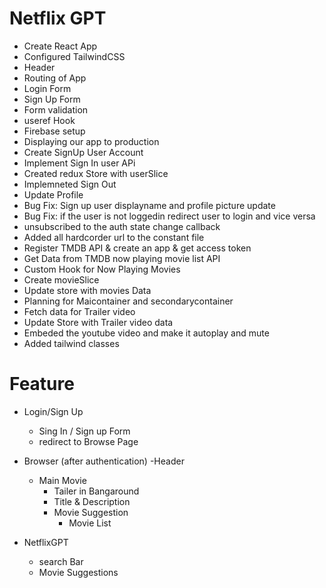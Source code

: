 # Netflix GPT

- Create React App
- Configured TailwindCSS
- Header
- Routing of App
- Login Form
- Sign Up Form
- Form validation
- useref Hook
- Firebase setup
- Displaying our app to production
- Create SignUp User Account
- Implement Sign In user APi
- Created redux Store with userSlice
- Implemneted Sign Out
- Update Profile
- Bug Fix: Sign up user displayname and profile picture update
- Bug Fix: if the user is not loggedin redirect user to login and vice versa
- unsubscribed to the auth state change callback
- Added all hardcorder url to the constant file
- Register TMDB API & create an app & get access token
- Get Data from TMDB now playing movie list API
- Custom Hook for Now Playing Movies
- Create movieSlice
- Update store with movies Data
- Planning for Maicontainer and secondarycontainer
- Fetch data for Trailer video
- Update Store with Trailer video data
- Embeded the youtube video and make it autoplay and mute
- Added tailwind classes

# Feature

- Login/Sign Up
  - Sing In / Sign up Form
  - redirect to Browse Page
- Browser (after authentication)
  -Header

  - Main Movie
    - Tailer in Bangaround
    - Title & Description
    - Movie Suggestion
      - Movie List

- NetflixGPT
  - search Bar
  - Movie Suggestions
